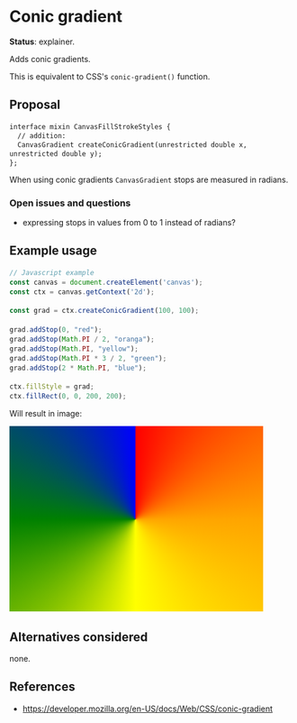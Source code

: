 Conic gradient
==============
**Status**: explainer.

Adds conic gradients.

This is equivalent to CSS's `conic-gradient()` function.


Proposal
--------

```webidl
interface mixin CanvasFillStrokeStyles {
  // addition:
  CanvasGradient createConicGradient(unrestricted double x, unrestricted double y);
};
```

When using conic gradients `CanvasGradient` stops are measured in radians.


### Open issues and questions

- expressing stops in values from 0 to 1 instead of radians?

Example usage
-------------

```js
// Javascript example
const canvas = document.createElement('canvas');
const ctx = canvas.getContext('2d');

const grad = ctx.createConicGradient(100, 100);

grad.addStop(0, "red");
grad.addStop(Math.PI / 2, "oranga");
grad.addStop(Math.PI, "yellow");
grad.addStop(Math.PI * 3 / 2, "green");
grad.addStop(2 * Math.PI, "blue");

ctx.fillStyle = grad;
ctx.fillRect(0, 0, 200, 200);
```

Will result in image:

![conic gradient](../images/conic-gradient.png)



Alternatives considered
-----------------------

none.

References
----------

- https://developer.mozilla.org/en-US/docs/Web/CSS/conic-gradient
